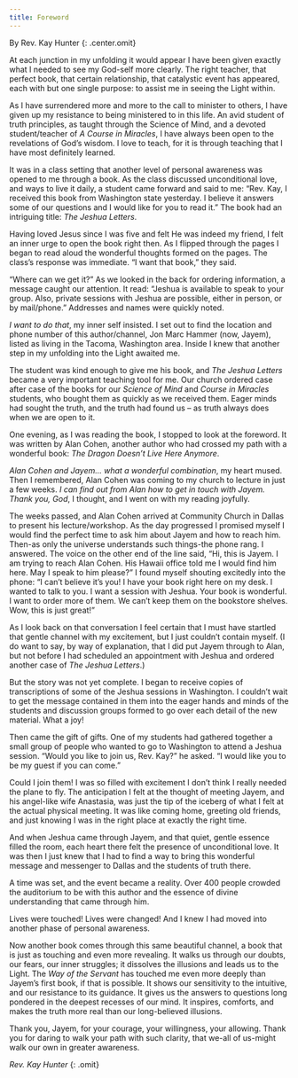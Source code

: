 ```yaml
---
title: Foreword
---
```


By Rev. Kay Hunter
{: .center.omit}

At each junction in my unfolding it would appear I have been given
exactly what I needed to see my God-self more clearly. The right
teacher, that perfect book, that certain relationship, that catalystic
event has appeared, each with but one single purpose: to assist me in
seeing the Light within.

As I have surrendered more and more to the call to minister to others, I
have given up my resistance to being ministered to in this life. An avid
student of truth principles, as taught through the Science of Mind, and
a devoted student/teacher of *A Course in Miracles*, I have always been
open to the revelations of God’s wisdom. I love to teach, for it is
through teaching that I have most definitely learned.

It was in a class setting that another level of personal awareness was
opened to me through a book. As the class discussed unconditional love,
and ways to live it daily, a student came forward and said to me: “Rev.
Kay, I received this book from Washington state yesterday. I believe it
answers some of our questions and I would like for you to read it.” The
book had an intriguing title: *The Jeshua Letters*.

Having loved Jesus since I was five and felt He was indeed my friend, I
felt an inner urge to open the book right then. As I flipped through the
pages I began to read aloud the wonderful thoughts formed on the pages.
The class’s response was immediate. “I want that book,” they said.

“Where can we get it?” As we looked in the back for ordering
information, a message caught our attention. It read: “Jeshua is
available to speak to your group. Also, private sessions with Jeshua are
possible, either in person, or by mail/phone.” Addresses and names were
quickly noted.

*I want to do that*, my inner self insisted. I set out to find the
location and phone number of this author/channel, Jon Marc Hammer (now,
Jayem), listed as living in the Tacoma, Washington area. Inside I knew
that another step in my unfolding into the Light awaited me.

The student was kind enough to give me his book, and *The Jeshua Letters*
became a very important teaching tool for me. Our church ordered case
after case of the books for our *Science of Mind* and *Course in Miracles*
students, who bought them as quickly as we received them. Eager minds
had sought the truth, and the truth had found us – as truth always does
when we are open to it.

One evening, as I was reading the book, I stopped to look at the
foreword. It was written by Alan Cohen, another author who had crossed
my path with a wonderful book: *The Dragon Doesn’t Live Here Anymore*.

*Alan Cohen and Jayem&hellip; what a wonderful combination*, my heart mused.
Then I remembered, Alan Cohen was coming to my church to lecture in just
a few weeks. *I can find out from Alan how to get in touch with Jayem.
Thank you, God*, I thought, and I went on with my reading joyfully.

The weeks passed, and Alan Cohen arrived at Community Church in Dallas
to present his lecture/workshop. As the day progressed I promised myself
I would find the perfect time to ask him about Jayem and how to reach
him. Then-as only the universe understands such things-the phone rang. I
answered. The voice on the other end of the line said, “Hi, this is
Jayem. I am trying to reach Alan Cohen. His Hawaii office told me I
would find him here. May I speak to him please?” I found myself shouting
excitedly into the phone: “I can’t believe it’s you! I have your book
right here on my desk. I wanted to talk to you. I want a session with
Jeshua. Your book is wonderful. I want to order more of them. We can’t
keep them on the bookstore shelves. Wow, this is just great!”

As I look back on that conversation I feel certain that I must have
startled that gentle channel with my excitement, but I just couldn’t
contain myself. (I do want to say, by way of explanation, that I did put
Jayem through to Alan, but not before I had scheduled an appointment
with Jeshua and ordered another case of *The Jeshua Letters*.)

But the story was not yet complete. I began to receive copies of
transcriptions of some of the Jeshua sessions in Washington. I couldn’t
wait to get the message contained in them into the eager hands and minds
of the students and discussion groups formed to go over each detail of
the new material. What a joy!

Then came the gift of gifts. One of my students had gathered together a
small group of people who wanted to go to Washington to attend a Jeshua
session. “Would you like to join us, Rev. Kay?” he asked. “I would like
you to be my guest if you can come.”

Could I join them! I was so filled with excitement I don’t think I
really needed the plane to fly. The anticipation I felt at the thought
of meeting Jayem, and his angel-like wife Anastasia, was just the tip of
the iceberg of what I felt at the actual physical meeting. It was like
coming home, greeting old friends, and just knowing I was in the right
place at exactly the right time.

And when Jeshua came through Jayem, and that quiet, gentle essence
filled the room, each heart there felt the presence of unconditional
love. It was then I just knew that I had to find a way to bring this
wonderful message and messenger to Dallas and the students of truth
there.

A time was set, and the event became a reality. Over 400 people crowded
the auditorium to be with this author and the essence of divine
understanding that came through him.

Lives were touched! Lives were changed! And I knew I had moved into
another phase of personal awareness.

Now another book comes through this same beautiful channel, a book that
is just as touching and even more revealing. It walks us through our
doubts, our fears, our inner struggles; it dissolves the illusions and
leads us to the Light. The *Way of the Servant* has touched me even more
deeply than Jayem’s first book, if that is possible. It shows our
sensitivity to the intuitive, and our resistance to its guidance. It
gives us the answers to questions long pondered in the deepest recesses
of our mind. It inspires, comforts, and makes the truth more real than
our long-believed illusions.

Thank you, Jayem, for your courage, your willingness, your allowing.
Thank you for daring to walk your path with such clarity, that we-all of
us-might walk our own in greater awareness.

*Rev. Kay Hunter*
{: .omit}

